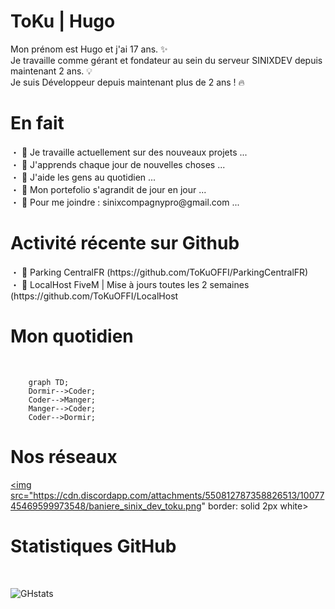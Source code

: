 <h1>ToKu | Hugo</h1>

<p> Mon prénom est Hugo et j'ai 17 ans. ✨ <br> 
Je travaille comme gérant et fondateur au sein du serveur SINIXDEV depuis maintenant 2 ans. 💡 <br> 
Je suis Développeur depuis maintenant plus de 2 ans ! 🔥</p>

<h1> En fait  </h1>

<p> ・ 📡 Je travaille actuellement  sur des nouveaux projets ... <br> 
    ・ 🌱 J'apprends chaque jour de nouvelles choses ... <br>
    ・ 👯 J'aide les gens au quotidien ... <br> 
    ・ 📂 Mon portefolio s'agrandit de jour en jour ... <br>
    ・ 💎 Pour me joindre : sinixcompagnypro@gmail.com ... 
  </p>
  
 <h1> Activité récente sur Github </h1>
 
<p> ・ 🚗 Parking CentralFR (https://github.com/ToKuOFFI/ParkingCentralFR) <br> 
    ・ 🚀 LocalHost FiveM | Mise à jours toutes les 2 semaines (https://github.com/ToKuOFFI/LocalHost <br>
  </p>

<h1> Mon quotidien </h1>

<br>

```mermaid 
    graph TD;
    Dormir-->Coder;
    Coder-->Manger;
    Manger-->Coder;
    Coder-->Dormir;
```



<h1> Nos réseaux </h1>

<a href="https://discord.gg/sinixdev"><img src="https://cdn.discordapp.com/attachments/550812787358826513/1007745469599973548/baniere_sinix_dev_toku.png" border: solid 2px white></a>


<h1> Statistiques GitHub </h1>
<br>

![GHstats](https://github-readme-stats.vercel.app/api?username=ToKuOFFI&show_icons=true)
